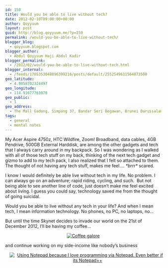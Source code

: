 ```yaml
---
id: 150
title: Would you be able to live without tech?
date: 2012-02-10T09:00:00+00:00
author: Qoyyuum
layout: post
guid: http://blog.qoyyuum.me/?p=150
permalink: /would-you-be-able-to-live-without-tech/
blogger_blog:
  - qoyyuum.blogspot.com
blogger_author:
  - Abdul Qoyyuum Haji Abdul Kadir
blogger_permalink:
  - /2012/02/would-you-be-able-to-live-without-tech.html
blogger_internal:
  - /feeds/1705353048896399216/posts/default/2552549611564873500
geo_latitude:
  - 4.9058702324497
geo_longitude:
  - 114.91677761078
geo_public:
  - 1
geo_address:
  - The Mall Gadong, Simpang 37, Bandar Seri Begawan, Brunei Darussalam
tags:
  - general
  - mental notes
---
```

My Acer Aspire 4750z, HTC Wildfire, Zoom! Broadband, data cables, 4GB Pendrive, 500GB External Harddisk, are among the other gadgets and tech that I always carry around in my backpack. So I was wondering as I walked with all of those tech stuff on my back, thinking of the next tech gadget and gizmo to add to my tech pack, I also realized that I felt so attached to them. The thought of not having any tech stuff, makes me feel&#8230;. _\*brrr\*_ scared.

I know I would definitely be able live without tech in my life. No problem. I can always go on an adventure; rapid riding, cycling, and such.&nbsp; But not being able to see another line of code, just doesn&#8217;t make me feel excited about living. I guess you could say, technology saved me from the thought of going suicidal.

Would you be able to live without any tech in your life? And when I mean tech, I mean information technology. No phones, no PC, no laptops, no&#8230;

But until the time Skynet decides to invade our world on the 21st of December 2012, I&#8217;ll be having my coffee&#8230; 

<div style="clear: both; text-align: center;">
  <a href="http://i0.wp.com/blog.qoyyuum.me/wp-content/uploads/2012/02/Snapshot_20120210.jpg" style="margin-left: 1em; margin-right: 1em;"><img alt="Coffee galore" border="0" src="http://i0.wp.com/blog.qoyyuum.me/wp-content/uploads/2012/02/Snapshot_20120210.jpg?resize=320%2C240" title="" data-recalc-dims="1" /></a>
</div>

and continue working on my side-income like nobody&#8217;s business 

<div style="clear: both; text-align: center;">
  <a href="http://i1.wp.com/blog.qoyyuum.me/wp-content/uploads/2012/02/start-coding.jpg" style="margin-left: 1em; margin-right: 1em;"><img alt="Using Notepad because I love programming via Notepad. Even better if its Notepad++" border="0" src="http://i1.wp.com/blog.qoyyuum.me/wp-content/uploads/2012/02/start-coding.jpg?resize=320%2C151" title="" data-recalc-dims="1" /></a>
</div>
